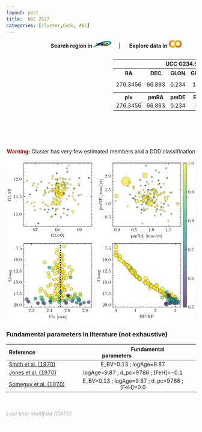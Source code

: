 ```yaml
---
layout: post
title:  NGC 2517
categories: [cluster,Code, ABC]
---
```


<!-- include Aladin Lite CSS file in the head section of your page -->
<link rel="stylesheet" href="https://aladin.u-strasbg.fr/AladinLite/api/v2/latest/aladin.min.css" />
<!-- you can skip the following line if your page already integrates the jQuery library -->
<script type="text/javascript" src="https://code.jquery.com/jquery-1.12.1.min.js" charset="utf-8"></script>
<!-- Aladin Lite CS -->

&nbsp;&nbsp;&nbsp;&nbsp;&nbsp;&nbsp;&nbsp;&nbsp;&nbsp;&nbsp;&nbsp;&nbsp;&nbsp;&nbsp;&nbsp;&nbsp;&nbsp;&nbsp;&nbsp;&nbsp;&nbsp;&nbsp;&nbsp;&nbsp;&nbsp;&nbsp;&nbsp;&nbsp;&nbsp;&nbsp;<b>Search region in</b><a href="http://ads.etc"><img src="https://raw.githubusercontent.com/ucc23/ucc/main/images/simbad_logo.png" alt="Simbad" width="10%" height="10%"></a> &nbsp;&nbsp;&nbsp;&nbsp;|
&nbsp;&nbsp;&nbsp;&nbsp; <b>Explore data in</b> <a href="http://ads.etc"><img src="https://raw.githubusercontent.com/ucc23/ucc/main/images/colab_logo.png" alt="Google Colab" width="7%" height="7%"></a>

<div style="display: flex; justify-content: space-between;">
   <div style="text-align: center;">
      <!-- Left block -->
      <!-- Aladin Lite viewer -->
      <div id="aladin-lite-div" align="left" style="width:285px;height:250px;"></div>
      <script type="text/javascript" src="https://aladin.u-strasbg.fr/AladinLite/api/v2/latest/aladin.min.js" charset="utf-8"></script>
      <script type="text/javascript">var aladin = A.aladin('#aladin-lite-div', {survey: "P/DSS2/color", fov:0.5, target: "ngc 2516"});</script>
   </div>
   <!-- Aladin Lite viewer -->
   <!-- Left block -->
   <!-- Right block -->
   <table style="text-align: center;">
      <!-- Row 0 (title) -->
      <tr>
         <td align="center" colspan="5"><b>&nbsp;&nbsp;&nbsp;&nbsp;&nbsp;&nbsp;&nbsp;&nbsp;&nbsp;&nbsp;&nbsp;&nbsp;&nbsp;&nbsp;&nbsp;&nbsp;&nbsp;&nbsp;&nbsp;&nbsp;&nbsp;&nbsp;&nbsp;&nbsp;&nbsp;&nbsp;&nbsp;UCC G234.5-17.3</b></td>
      </tr>
      <!-- Row 1 -->
      <tr>
         <th>RA</th>
         <th>DEC</th>
         <th>GLON</th>
         <th>GLAT</th>
         <th>Class</th>
      </tr>
      <!-- Row 2 -->
      <tr>
         <td>276.3456</td>
         <td>66.893</td>
         <td>0.234</td>
         <td>100</td>
         <td>
            <span style="color: green; font-weight: bold;">A</span>
            <span style="color: #FFC300; font-weight: bold;">B</span>
            <span style="color: red; font-weight: bold;">C</span>
            <span style="color: purple; font-weight: bold;">D</span>
         </td>
      </tr>
      <!-- Row 3 -->
      <tr>
         <th>plx</th>
         <th>pmRA</th>
         <th>pmDE</th>
         <th>R_v</th>
         <th>N_20</th>
      </tr>
      <!-- Row 4 -->
      <tr>
         <td>276.3456</td>
         <td>66.893</td>
         <td>0.234</td>
         <td>--</td>
         <td>100</td>
      </tr>
   </table>
   <!-- Right block -->
</div>

<div style="text-align: center;">
   <span style="color: #99180f; font-weight: bold;">Warning: </span><span>Cluster has very few estimated members and a DDD classification</span>
</div>

![CLUSTER](../plots/cluster.png)

### Fundamental parameters in literature (not exhaustive)

| Reference<code>&nbsp;&nbsp;&nbsp;&nbsp;&nbsp;&nbsp;&nbsp;&nbsp;&nbsp;&nbsp;&nbsp;&nbsp;</code> | <code>&nbsp;&nbsp;&nbsp;&nbsp;&nbsp;&nbsp;&nbsp;&nbsp;&nbsp;&nbsp;&nbsp;</code>Fundamental parameters<code>&nbsp;&nbsp;&nbsp;&nbsp;&nbsp;&nbsp;&nbsp;&nbsp;&nbsp;&nbsp;&nbsp;&nbsp;</code>|
| :---         |     :---:      |
| [Smith et al. (1970)](http://ads.etc)   | E_BV=0.13 ; logAge=9.87    |
| [Jones et al. (1970)](http://ads.etc)   | logAge=9.87 ; d_pc=9786 ; [FeH]=-0.1  |
| [Someguy et al. (1970)](http://ads.etc)   | E_BV=0.13 ; logAge=9.87 ; d_pc=9786 ; [FeH]=0.0 |

<br><br>
<font color="b3b1b1"><i>Last time modified {DATE}</i></font>

<!-- For search purposes -->
<font color="#FFFFFF">ABC</font>
